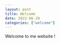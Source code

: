 ```yaml
---
layout: post
title: Welcome
date: 2022-06-29
categories: ["welcome"]
---
```


Welcome to me website !